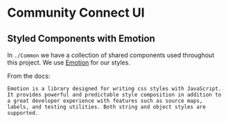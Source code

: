 # Community Connect UI
## Styled Components with Emotion
In `./Common` we have a collection of shared components used throughout this project.
We use [Emotion](https://emotion.sh/docs/introduction) for our styles.

From the docs: 

```
Emotion is a library designed for writing css styles with JavaScript. It provides powerful and predictable style composition in addition to a great developer experience with features such as source maps, labels, and testing utilities. Both string and object styles are supported.
```
